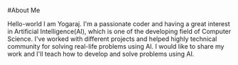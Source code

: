 #About Me

Hello-world 
  I am Yogaraj. I'm a passionate coder and having a great interest in Artificial Intelligence(AI), which is one of the developing field of Computer Science.
  I've worked with different projects and helped highly technical community for solving real-life problems using AI.
  I would like to share my work and I'll teach how to develop and solve problems using AI.
